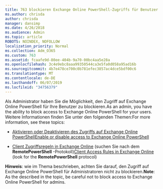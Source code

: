 ```yaml
---
title: 763 blockieren Exchange Online PowerShell-Zugriffs für Benutzer
ms.author: chrisda
author: chrisda
manager: dansimp
ms.date: 4/26/2018
ms.audience: Admin
ms.topic: article
ROBOTS: NOINDEX, NOFOLLOW
localization_priority: Normal
ms.collection: Adm_O365
ms.custom: 763
ms.assetid: fcaafe9d-80ee-404b-9a70-00bc4aa5e28a
ms.openlocfilehash: 3c4e9ebc8aaa99350544ca3e5fa0d058a95ad16b
ms.sourcegitcommit: 4b7e478ce700c0b781efec3857ac4dce5bdf00c6
ms.translationtype: MT
ms.contentlocale: de-DE
ms.lasthandoff: 06/07/2019
ms.locfileid: "34756379"
---
```

<span data-ttu-id="07f90-102">Als Administrator haben Sie die Möglichkeit, den Zugriff auf Exchange Online PowerShell für Ihre Benutzer zu blockieren.</span><span class="sxs-lookup"><span data-stu-id="07f90-102">As an admin, you have the ability to block access to Exchange Online PowerShell for your users.</span></span> <span data-ttu-id="07f90-103">Weitere Informationen finden Sie unter den folgenden Themen:</span><span class="sxs-lookup"><span data-stu-id="07f90-103">For more information, see these topics:</span></span>

- [<span data-ttu-id="07f90-104">Aktivieren oder Deaktivieren des Zugriffs auf Exchange Online PowerShell</span><span class="sxs-lookup"><span data-stu-id="07f90-104">Enable or disable access to Exchange Online PowerShell</span></span>](https://docs.microsoft.com/powershell/exchange/exchange-online/disable-access-to-exchange-online-powershell)

- <span data-ttu-id="07f90-105">[Client Zugriffsregeln in Exchange Online](https://technet.microsoft.com/library/mt842508.aspx) (suchen Sie nach dem **RemotePowerShell** -Protokoll)</span><span class="sxs-lookup"><span data-stu-id="07f90-105">[Client Access Rules in Exchange Online](https://technet.microsoft.com/library/mt842508.aspx) (look for the **RemotePowerShell** protocol)</span></span> 

<span data-ttu-id="07f90-106">**Hinweis**: wie im Thema beschrieben, achten Sie darauf, den Zugriff auf Exchange Online PowerShell für Administratoren nicht zu blockieren.</span><span class="sxs-lookup"><span data-stu-id="07f90-106">**Note**: As the described in the topic, be careful not to block access to Exchange Online PowerShell for admins.</span></span>
